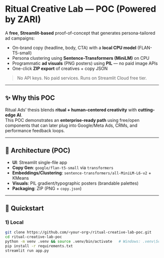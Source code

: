 # Ritual Creative Lab — POC (Powered by ZARI)

A **free**, **Streamlit-based** proof-of-concept that generates persona-tailored ad campaigns:
- On-brand copy (headline, body, CTA) with a **local CPU model** (FLAN-T5-small)
- Persona clustering using **Sentence-Transformers (MiniLM)** on CPU
- Programmatic **ad visuals** (PNG posters) using **PIL** — no paid image APIs
- One-click **ZIP export** of creatives + copy JSON

> No API keys. No paid services. Runs on Streamlit Cloud free tier.

---

## ✨ Why this POC
Ritual Ads’ thesis blends **ritual + human-centered creativity** with **cutting-edge AI**.  
This POC demonstrates an **enterprise-ready path** using free/open components that can later plug into Google/Meta Ads, CRMs, and performance feedback loops.

---

## 🧱 Architecture (POC)
- **UI**: Streamlit single-file app
- **Copy Gen**: `google/flan-t5-small` via `transformers`
- **Embeddings/Clustering**: `sentence-transformers/all-MiniLM-L6-v2` + KMeans
- **Visuals**: PIL gradient/typographic posters (brandable palettes)
- **Packaging**: ZIP (PNG + `copy.json`)

---

## 🚀 Quickstart

### 1) Local
```bash
git clone https://github.com/<your-org>/ritual-creative-lab-poc.git
cd ritual-creative-lab-poc
python -m venv .venv && source .venv/bin/activate   # Windows: .venv\Scripts\activate
pip install -r requirements.txt
streamlit run app.py
